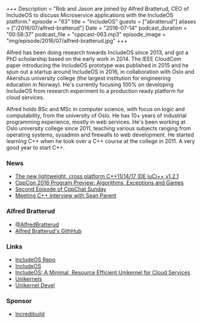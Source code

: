 +++
Description = "Rob and Jason are joined by Alfred Bratterud, CEO of IncludeOS to discuss Microservice applications with the IncludeOS platform."
episode = "63"
title = "IncludeOS"
guests = ["abratterud"]
aliases = ["/2016/07/alfred-bratterud"]
Date = "2016-07-14"
podcast_duration = "00:58:37"
podcast_file = "cppcast-063.mp3"
episode_image = "img/episode/2016/07/alfred-bratterud.jpg"
+++

Alfred has been doing research towards IncludeOS since 2013, and got a PhD scholarship based on the early work in 2014. The IEEE CloudCom paper introducing the IncludeOS prototype was published in 2015 and he spun out a startup around IncludeOS in 2016, in collaboration with Oslo and Akershus university college (the largest institution for engineering education in Norway). He's currently focusing 100% on developing IncludeOS from research experiment to a production ready platform for cloud services. 

Alfred holds BSc and MSc in computer science, with focus on logic and computability, from the university of Oslo. He has 10+ years of industrial programming experience, mostly in web services. He's been working at Oslo university college since 2011, teaching various subjects ranging from operating systems, sysadmin and firewalls to web development. He started learning C++ when he took over a C++ course at the college in 2011. A very good year to start C++.

### News ###

 - [The new lightweight, cross platform C++11/14/17 IDE juCi++ v1.2.1](https://www.reddit.com/r/cpp/comments/4s9v5b/the_new_lightweight_crossplatform_c111417ide_juci/)
 - [CppCon 2016 Program Preview: Algorithms, Exceptions and Games](http://cppcon.org/preview-algorithms-exceptions-games-2016/)
 - [Second Episode of CppChat Sunday](https://www.reddit.com/r/cpp/comments/4sd1tx/second_episode_of_cppchat_sunday_at_930_am_left/)
 - [Meeting C++ interview with Sean Parent](http://meetingcpp.com/index.php/br/items/interview-with-sean-parent.html)
 
### Alfred Bratterud ###

 - [@AlfredBratterud](https://twitter.com/AlfredBratterud)
 - [Alfred Bratterud's GithHub](https://github.com/alfred-bratterud)
 
### Links ###

 - [IncludeOS Repo](https://github.com/hioa-cs/IncludeOS)
 - [IncludeOS](http://www.includeos.org/)
 - [IncludeOS: A Minimal, Resource Efficient Unikernel for Cloud Services](http://ieeexplore.ieee.org/xpl/articleDetails.jsp?reload=true&arnumber=7396164) 
 - [Unikernels](http://unikernel.org/)
 - [Unikernel Devel](http://devel.unikernel.org/)

### Sponsor ###

- [Incredibuild](https://www.incredibuild.com/cppoffer)

